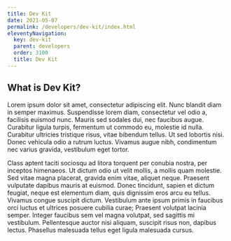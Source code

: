 ```yaml
---
title: Dev Kit
date: 2021-05-07
permalink: /developers/dev-kit/index.html
eleventyNavigation:
  key: dev-kit
  parent: developers
  order: 3100
  title: Dev Kit
---
```


## What is Dev Kit?

Lorem ipsum dolor sit amet, consectetur adipiscing elit. Nunc blandit diam in semper maximus. Suspendisse lorem diam, consectetur vel odio a, facilisis euismod nunc. Mauris sed sodales dui, nec faucibus augue. Curabitur ligula turpis, fermentum ut commodo eu, molestie id nulla. Curabitur ultricies tristique risus, vitae bibendum tellus. Ut sed lobortis nisi. Donec vehicula odio a rutrum luctus. Vivamus augue nibh, condimentum nec varius gravida, vestibulum eget tortor.

Class aptent taciti sociosqu ad litora torquent per conubia nostra, per inceptos himenaeos. Ut dictum odio ut velit mollis, a mollis quam molestie. Sed vitae magna placerat, gravida enim vitae, aliquet neque. Praesent vulputate dapibus mauris at euismod. Donec tincidunt, sapien et dictum feugiat, neque est elementum diam, quis dignissim eros arcu eu tellus. Vivamus congue suscipit dictum. Vestibulum ante ipsum primis in faucibus orci luctus et ultrices posuere cubilia curae; Praesent volutpat lacinia semper. Integer faucibus sem vel magna volutpat, sed sagittis mi vestibulum. Pellentesque auctor nisi aliquam, suscipit risus non, dapibus lectus. Phasellus malesuada tellus eget ligula malesuada cursus.

